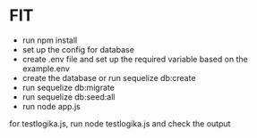 # FIT
- run npm install
- set up the config for database
- create .env file and set up the required variable based on the example.env
- create the database or run sequelize db:create 
- run sequelize db:migrate
- run sequelize db:seed:all
- run node app.js


for testlogika.js, run node testlogika.js and check the output
